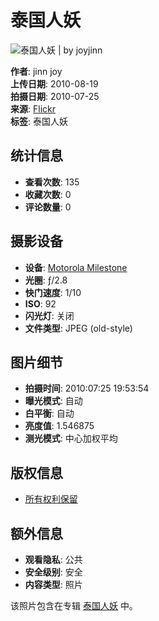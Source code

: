 # 泰国人妖

![泰国人妖 | by joyjinn](//live.staticflickr.com/4123/4906593677_717f484502_c.jpg)

**作者**: jinn joy  
**上传日期**: 2010-08-19  
**拍摄日期**: 2010-07-25  
**来源**: [Flickr](https://www.flickr.com/photos/joyjinn/4906593677)  
**标签**: 泰国人妖  

## 统计信息
- **查看次数**: 135
- **收藏次数**: 0
- **评论数量**: 0

## 摄影设备
- **设备**: [Motorola Milestone](https://www.flickr.com/cameras/motorola/droid/)
- **光圈**: ƒ/2.8
- **快门速度**: 1/10
- **ISO**: 92
- **闪光灯**: 关闭
- **文件类型**: JPEG (old-style)

## 图片细节
- **拍摄时间**: 2010:07:25 19:53:54
- **曝光模式**: 自动
- **白平衡**: 自动
- **亮度值**: 1.546875
- **测光模式**: 中心加权平均

## 版权信息
- [所有权利保留](https://flickrhelp.com/hc/en-us/articles/4404078674324-Change-Your-Photo-s-License-in-Flickr)

## 额外信息
- **观看隐私**: 公共
- **安全级别**: 安全
- **内容类型**: 照片

该照片包含在专辑 [泰国人妖](/photos/joyjinn/albums/72157624758580018) 中。